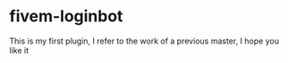 # fivem-loginbot
This is my first plugin, I refer to the work of a previous master, I hope you like it
